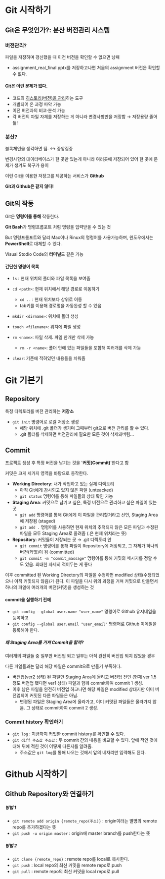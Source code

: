 # Git 시작하기

## Git은 무엇인가?: 분산 버전관리 시스템

### 버전관리?

파일을 저장하며 갱신했을 때 이전 버전을 확인할 수 없으면 낭패

- assignment_real_final.pptx를 저장하고나면 처음의 assignment 버전은 확인할 수 없다.

#### **Git은 이런 문제가 없다.**

- 코드의 <u>히스토리(버전)을 관리</u>하는 도구
- 개발되어 온 과정 파악 가능
- 이전 버전과의 비교·분석 가능
- 각 버전의 파일 자체를 저장하는 게 아니라 변경사항만을 저장함 → 저장용량 줄어듦!

### 분산?

블록체인을 생각하면 됨. ↔ 중앙집중

변경사항의 대이터베이스가 한 곳만 있는게 아니라 여러곳에 저장되어 있어 한 곳에 문제가 생겨도 복구가 용이

이런 Git을 이용한 저장고를 제공하는 서비스가 **Github**

**Git과 Github은 같지 않다!**

## Git의 작동

Git은 **명령어를 통해** 작동한다.

**Git Bash**가 명령프롬포트 처럼 명령을 입력받을 수 있는 것

But 명령프롬포트와 달리 Mac이나 Rinux의 명령어를 사용가능하며, 윈도우에서는 **PowerShell**로 대체할 수 있다.

Visual Stodio Code의 **터미널**도 같은 기능

#### **간단한 명령어 목록**

- `ls` : 현재 위치의 폴더와 파일 목록을 보여줌
- `cd <path>`: 현재 위치에서 해당 경로로 이동하기
  - `cd ..` : 현재 위치보다 상위로 이동
  - tab키를 이용해 경로명을 자동완성 할 수 있음
- `mkdir <dirname>`: 위치에 폴더 생성
- `touch <filename>`: 위치에 파일 생성
- `rm <name>`: 파일 삭제. 파일 한개만 삭제 가능
  - `rm -r <name>`: 폴더 안에 있는 파일들을 포함해 여러개를 삭제 가능

- `clear`: 기존에 적혀있던 내용들을 치워줌



# Git 기본기

## Repository

특정 디렉토리를 버전 관리하는 **저장소**

- `git init` 명령어로 로컬 저장소 생성
  - 해당 위치에 .git 폴더가 생기며 그때부터 git으로 버전 관리를 할 수 있다.
  - .git 폴더를 삭제하면 버전관리에 필요한 모든 것이 삭제돼버림...

## Commit

프로젝트 생성 후 특정 버전을 남기는 것을 '**커밋(Commit)**'한다고 함

커밋은 크게 세가지 영역을 바탕으로 동작한다.

- **Working Directory**: 내가 작업하고 있는 실제 디렉토리
  - 아직 Git에게 감시되고 있지 않은 파일 (unteacked)
  - `git status` 명령어를 통해 파일들의 상태 확인 가능
- **Staging Area**: 커밋으로 남기고 싶은, 특정 버전으로 관리하고 싶은 파일이 있는 곳
  - `git add` 명령어를 통해 Git에게 이 파일을 관리할거라고 선언, Staging Area에 저장됨 (staged)
  - `git add .` 명령어를 사용하면 현재 위치의 추적되지 않은 모든 파일과 수정된 파일을 모두 Staging Area로 올려줌 (.은 현제 위치라는 뜻)
- **Repository**: 커밋들이 저장되는 곳 → .git 디렉토리 안
  - `git commit` 명령어를 통해 파일이 Repository에 저장되고, 그 자체가 하나의 버전(커밋)이 됨 (committed)
  - `git commit -m "commit_massage"` 명령어를 통해 커밋의 메시지를 정할 수도 있음. 최대한 자세히 적어두는 게 좋다

이후 committed 된 Working Directory의 파일을 수정하면 modified 상태(수정되었으나 아직 커밋되지 않음)가 된다. 이 파일을 다시 위의 과정을 거쳐 커밋으로 만들면서 하나의 파일에 여러개의 버전(커밋)을 생성하는 것

#### commit을 실행하기 전에

- `git config --global user.name "user_name"` 명령어로 Github 유저네임을 등록하고
- `git config --global user.email "user_email"` 명령어로 Github 이메일을 등록해야 한다.

##### 왜 Staging Area를 거쳐 Commit을 할까?

여러개의 파일들 중 일부만 버전업 되고 일부는 아직 완전히 버전업 되지 않았을 경우

다른 파일들과는 달리 해당 파일은 commit으로 만들기 부족하다.

- 버전업(ver2 상태) 된 파일만 Staging Area에 올리고 버전업 전인 (현재 ver 1.5 정도 버전업 됐다면 ver1 상태) 파일과 함께 commit하여 commit 1 생성.
- 이후 남은 파일을 완전히 버전업 하고나면 해당 파일은 modified 상태지만 이미 버전업되어 커밋된 다른 파일들은 아님.
  - 변경된 파일은 Staging Area에 올라가고, 이미 커밋된 파일들은 올라가지 않음. 그 상태로 commit하여 commit 2 생성.

### Commit history 확인하기

- `git log` : 지금까지 커밋한 commit history를 확인할 수 있다.
- `git diff 주소값 주소값` : 두 commit 간의 내용을 비교할 수 있다. 앞에 적인 것에 대해 뒤에 적힌 것이 어떻게 다른지를 알려줌.
  - 주소값은 `git log`를 통해 나오는 것에서 앞의 네자리만 입력해도 된다.

# Github 시작하기

## Github Repository와 연결하기

##### **방법 1**

- `git remote add origin {remote_repo(주소)}` : origin이라는 별명의 remote repo를 추가하겠다는 뜻
- `git push -u origin master` : origin에 master branch를 push한다는 뜻

##### **방법 2**

- `git clone {remote_repo}` : remote repo를 local로 복사한다.
- `git push` : local repo의 최신 커밋을 remote repo로 push
- `git pull` : remote repo의 최신 커밋을 local repo로 pull
